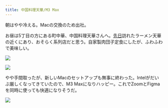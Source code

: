 ```yaml
---
title: 中国料理天華/M3 Max
---
```


朝はやや冷える。Macの交換のため出社。

お昼は5丁目の方にある町中華、中国料理天華さんへ。[先日](/articles/20240409)訪れたラーメン天華の近くにあり、おそらく系列店だと思う。自家製肉団子定食にしたが、ふわふわで美味しい。

![](https://photos.old.apkas.net/medium/202405/20240514-134015.webp)

![](https://photos.old.apkas.net/medium/202405/20240514-135547.webp)

やや手間取ったが、新しいMacのセットアップも無事に終わった。Intelがだいぶ厳しくなってきていたので、M3 Maxになりハッピー。これでZoomとFigmaを同時に使っても快適になりそうだ。

![](https://photos.old.apkas.net/medium/202405/20240514-184008.webp)
